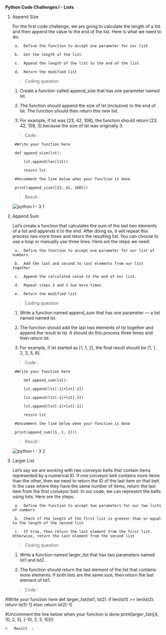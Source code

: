 **Python Code Challenges I - Lists**

1. Append Size

    For the first code challenge, we are going to calculate the length of a list and then append the value to the end of the list. Here is what we need to do:

        a.  Define the function to accept one parameter for our list
      
        b.  Get the length of the list
      
        c.  Append the length of the list to the end of the list
      
        d.  Return the modified list
      
    >   Coding question
    
    1.  Create a function called append_size that has one parameter named lst.

    2.  The function should append the size of lst (inclusive) to the end of lst. The function should then return this new list.

    3.  For example, if lst was [23, 42, 108], the function should return [23, 42, 108, 3] because the size of lst was originally 3.
    
    >   Code :
    
        #Write your function here

        def append_size(lst):
  
            lst.append(len(lst))
  
            return lst

        #Uncomment the line below when your function is done

        print(append_size([23, 42, 108]))
    
    >   Result  :
      
      ![python I - 3 1](https://user-images.githubusercontent.com/74751990/190638363-936fd924-cc95-46bc-a7ef-40088abe3fa2.jpg)
      
2. Append Sum

    Let’s create a function that calculates the sum of the last two elements of a list and appends it to the end. After doing so, it will repeat this process two more times and return the resulting list. You can choose to use a loop or manually use three lines. Here are the steps we need:

        a.  Define the function to accept one parameter for our list of numbers

        b.  Add the last and second to last elements from our list together

        c.  Append the calculated value to the end of our list.

        d.  Repeat steps 2 and 3 two more times

        e.  Return the modified list

    >   Coding question

    1.  Write a function named append_sum that has one parameter — a list named named lst.

    2.  The function should add the last two elements of lst together and append the result to lst. It should do this process three times and then return lst.

    3.  For example, if lst started as [1, 1, 2], the final result should be [1, 1, 2, 3, 5, 8].

    >   Code :

        #Write your function here

            def append_sum(lst):

            lst.append(lst[-1]+lst[-2])

            lst.append(lst[-1]+lst[-2])

            lst.append(lst[-1]+lst[-2])

            return lst

        #Uncomment the line below when your function is done
    
        print(append_sum([1, 1, 2]))

    >   Result  :   
   
      ![python I - 3 2](https://user-images.githubusercontent.com/74751990/190858912-7a290c29-dc48-40d3-bf05-5398857c2968.jpg)
   
3. Larger List

    Let’s say we are working with two conveyor belts that contain items represented by a numerical ID. If one conveyor belt contains more items than the other, then we need to return the ID of the last item on that belt. In the case where they have the same number of items, return the last item from the first conveyor belt. In our code, we can represent the belts using lists. Here are the steps:

        a.  Define the function to accept two parameters for our two lists of numbers

        b.  Check if the length of the first list is greater than or equal to the length of the second list

        c.  If true, then return the last element from the first list. Otherwise, return the last element from the second list   
   
    >   Coding question

    1.  Write a function named larger_list that has two parameters named lst1 and lst2.

    2.  The function should return the last element of the list that contains more elements. If both lists are the same size, then return the last element of lst1.

    >   Code :

#Write your function here
def larger_list(lst1, lst2):
  if len(lst1) >= len(lst2):
    return lst1[-1]
  else:
    return lst2[-1]

#Uncomment the line below when your function is done
print(larger_list([4, 10, 2, 5], [-10, 2, 5, 10]))

    >   Result  :  


